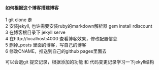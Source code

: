 #### 如何根据这个博客搭建博客

1 git clone 走  
2 安装jekyll, 也许需要安装ruby的markdown解析器 gem install rdiscount  
3 在博客根目录下 jekyll serve  
4 在http://localhost:4000 查看博客效果，修改配置信息  
5 删掉_posts 里面的博客，写自己的博客  
6 修改CNAME，推送到自己的github pages里面去  

可以会退git 提交记录，根据添加的功能 和 代码变更记录学习一下jekyll结构